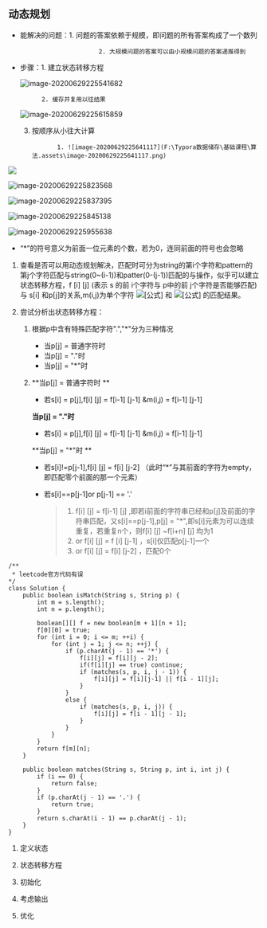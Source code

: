 ##  动态规划

* 能解决的问题：1. 问题的答案依赖于规模，即问题的所有答案构成了一个数列

  							2. 大规模问题的答案可以由小规模问题的答案递推得到

* 步骤：1. 建立状态转移方程

  ![image-20200629225541682](F:\Typora数据储存\基础课程\算法.assets\image-20200629225541682.png)

  			2. 缓存并复用以往结果

  ![image-20200629225615859](F:\Typora数据储存\基础课程\算法.assets\image-20200629225615859.png)

  3. 按顺序从小往大计算

     			1. ![image-20200629225641117](F:\Typora数据储存\基础课程\算法.assets\image-20200629225641117.png)

![](F:\Typora数据储存\基础课程\算法.assets\image-20200629225805335.png)

![image-20200629225823568](F:\Typora数据储存\基础课程\算法.assets\image-20200629225823568.png)

![image-20200629225837395](F:\Typora数据储存\基础课程\算法.assets\image-20200629225837395.png)

![image-20200629225845138](F:\Typora数据储存\基础课程\算法.assets\image-20200629225845138.png)

![image-20200629225955638](F:\Typora数据储存\基础课程\算法.assets\image-20200629225955638.png)

* “*”的符号意义为前面一位元素的个数，若为0，连同前面的符号也会忽略

1. 查看是否可以用动态规划解决，匹配时可分为string的第i个字符和pattern的第j个字符匹配与string(0~(i-1))和patter(0-(j-1))匹配的与操作，似乎可以建立状态转移方程，f [i] [j] (表示 s 的前 i个字符与 p中的前 j个字符是否能够匹配)  与 s[i] 和p[j]的关系,m(i,j)为单个字符 ![[公式]](https://www.zhihu.com/equation?tex=P_i) 和 ![[公式]](https://www.zhihu.com/equation?tex=S_j) 的匹配结果。

2. 尝试分析出状态转移方程：

   1. 根据p中含有特殊匹配字符".","*"分为三种情况

      * 当p[j] = 普通字符时
      * 当p[j] = "."时
      * 当p[j] = "*"时

   2. **当p[j] = 普通字符时 **

      * 若s[i] = p[j],f[i] [j]  = f[i-1] [j-1] &m(i,j) = f[i-1] [j-1]

      **当p[j] = "."时**

      * 若s[i] = p[j],f[i] [j]  = f[i-1] [j-1] &m(i,j) = f[i-1] [j-1]

      **当p[j] = "*"时 **

      * 若s[i]!=p[j-1],f[i] [j] = f[i] [j-2] （此时“*”与其前面的字符为empty，即匹配零个前面的那一个元素）

      * 若s[i]==p[j-1]or p[j-1] == '.'

        > 1. f[i] [j] = f[i-1] [j] ,即若i前面的字符串已经和p[j]及前面的字符串匹配，又s[i]==p[j-1],p[j] = "*",即s[i]元素为可以连续重复，若重复n个，则f[i] [j] ~f[i+n] [j]  均为1
        > 2. or f[i] [j] = f [i] [j-1] ，s[i]仅匹配p[j-1]一个
        > 3. or f[i] [j] = f[i] [j-2] ，匹配0个

```
/**
 * leetcode官方代码有误
*/
class Solution {
    public boolean isMatch(String s, String p) {
        int m = s.length();
        int n = p.length();

        boolean[][] f = new boolean[m + 1][n + 1];
        f[0][0] = true;
        for (int i = 0; i <= m; ++i) {
            for (int j = 1; j <= n; ++j) {
                if (p.charAt(j - 1) == '*') {
                    f[i][j] = f[i][j - 2];
                    if(f[i][j] == true) continue;                 
                    if (matches(s, p, i, j - 1)) {
                        f[i][j] = f[i][j-1] || f[i - 1][j];
                    }
                }
                else {
                    if (matches(s, p, i, j)) {
                        f[i][j] = f[i - 1][j - 1];
                    }
                }
            }
        }
        return f[m][n];
    }

    public boolean matches(String s, String p, int i, int j) {
        if (i == 0) {
            return false;
        }
        if (p.charAt(j - 1) == '.') {
            return true;
        }
        return s.charAt(i - 1) == p.charAt(j - 1);
    }
}

```

1. 定义状态

2. 状态转移方程

3. 初始化

4. 考虑输出

5. 优化

   